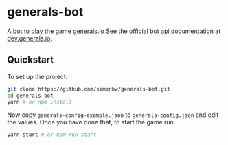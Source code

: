 # generals-bot

A bot to play the game [generals.io](http://generals.io)
See the official bot api documentation at [dev.generals.io](http://dev.generals.io).

## Quickstart

To set up the project:
```bash
git clone https://github.com/simonbw/generals-bot.git
cd generals-bot
yarn # or npm install
```

Now copy `generals-config-example.json` to `generals-config.json` and edit the values.
Once you have done that, to start the game run
```bash
yarn start # or npm run start
```
